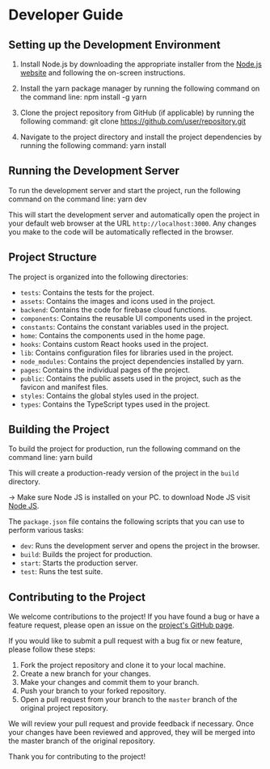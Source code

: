 # Developer Guide

## Setting up the Development Environment

1. Install Node.js by downloading the appropriate installer from the [Node.js website](https://nodejs.org/en/) and following the on-screen instructions.

2. Install the yarn package manager by running the following command on the command line:
   npm install -g yarn

3. Clone the project repository from GitHub (if applicable) by running the following command:
   git clone https://github.com/user/repository.git

4. Navigate to the project directory and install the project dependencies by running the following command:
   yarn install

## Running the Development Server

To run the development server and start the project, run the following command on the command line:
yarn dev

This will start the development server and automatically open the project in your default web browser at the URL `http://localhost:3000`. Any changes you make to the code will be automatically reflected in the browser.

## Project Structure

The project is organized into the following directories:

-   `tests`: Contains the tests for the project.
-   `assets`: Contains the images and icons used in the project.
-   `backend`: Contains the code for firebase cloud functions.
-   `components`: Contains the reusable UI components used in the project.
-   `constants`: Contains the constant variables used in the project.
-   `home`: Contains the components used in the home page.
-   `hooks`: Contains custom React hooks used in the project.
-   `lib`: Contains configuration files for libraries used in the project.
-   `node_modules`: Contains the project dependencies installed by yarn.
-   `pages`: Contains the individual pages of the project.
-   `public`: Contains the public assets used in the project, such as the favicon and manifest files.
-   `styles`: Contains the global styles used in the project.
-   `types`: Contains the TypeScript types used in the project.

## Building the Project

To build the project for production, run the following command on the command line:
yarn build

This will create a production-ready version of the project in the `build` directory.

-> Make sure Node JS is installed on your PC. to download Node JS visit [Node JS](https://nodejs.org/en/download/).

The `package.json` file contains the following scripts that you can use to perform various tasks:

-   `dev`: Runs the development server and opens the project in the browser.
-   `build`: Builds the project for production.
-   `start`: Starts the production server.
-   `test`: Runs the test suite.

## Contributing to the Project

We welcome contributions to the project! If you have found a bug or have a feature request, please open an issue on the [project's GitHub page](https://github.com/user/repository).

If you would like to submit a pull request with a bug fix or new feature, please follow these steps:

1. Fork the project repository and clone it to your local machine.
2. Create a new branch for your changes.
3. Make your changes and commit them to your branch.
4. Push your branch to your forked repository.
5. Open a pull request from your branch to the `master` branch of the original project repository.

We will review your pull request and provide feedback if necessary. Once your changes have been reviewed and approved, they will be merged into the master branch of the original repository.

Thank you for contributing to the project!
